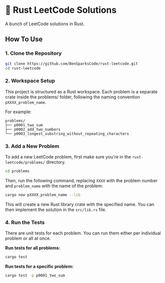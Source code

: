 # 🦀 Rust LeetCode Solutions

A bunch of LeetCode solutions in Rust.


## How To Use

### 1. Clone the Repository

```bash
git clone https://github.com/BenSparksCode/rust-leetcode.git
cd rust-leetcode
```

### 2. Workspace Setup

This project is structured as a Rust workspace. Each problem is a separate crate inside the problems/ folder, following the naming convention `pXXXX_problem_name`.

For example:

```
problems/
├── p0001_two_sum
├── p0002_add_two_numbers
└── p0003_longest_substring_without_repeating_characters
```

### 3. Add a New Problem

To add a new LeetCode problem, first make sure you're in the `rust-leetcode/problems/` directory.

```bash
cd problems
```

Then, run the following command, replacing `XXXX` with the problem number and `problem_name` with the name of the problem:

```bash
cargo new pXXXX_problem_name --lib
```

This will create a new Rust library crate with the specified name. You can then implement the solution in the `src/lib.rs` file.

### 4. Run the Tests

There are unit tests for each problem. You can run them either per individual problem or all at once.

**Run tests for all problems:**

```bash
cargo test
```

**Run tests for a specific problem:**

```bash
cargo test -p p0001_two_sum
```